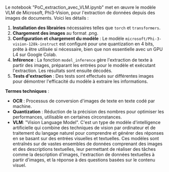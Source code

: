 Le notebook "PoC_extraction_avec_VLM.ipynb" met en œuvre le modèle VLM de Microsoft, Phi3-Vision, pour l'extraction de données depuis des images de documents. 
Voici les détails :

1. **Installation des librairies** nécessaires telles que `torch` et `transformers`.
2. **Chargement des images** au format .png.
3. **Configuration et chargement du modèle** : Le modèle `microsoft/Phi-3-vision-128k-instruct` est configuré pour une quantization en 4 bits, prête à être utilisée si nécessaire, bien que non essentielle avec un GPU L4 sur Google Colab.
4. **Inférence** : La fonction `model_inference` gère l'extraction de texte à partir des images, préparant les entrées pour le modèle et exécutant l'extraction. Les résultats sont ensuite décodés.
5. **Tests d'extraction** : Des tests sont effectués sur différentes images pour démontrer l'efficacité du modèle à extraire les informations.

**Termes techniques** :
- **OCR** : Processus de conversion d'images de texte en texte codé par machine.
- **Quantization** : Réduction de la précision des nombres pour optimiser les performances, utilisable en certaines circonstances.
- **VLM**: "Vision Language Model". C'est un type de modèle d'intelligence artificielle qui combine des techniques de vision par ordinateur et de traitement du langage naturel pour comprendre et générer des réponses en se basant sur des entrées visuelles et textuelles. Ces modèles sont entraînés sur de vastes ensembles de données comprenant des images et des descriptions textuelles, leur permettant de réaliser des tâches comme la description d'images, l'extraction de données textuelles à partir d'images, et la réponse à des questions basées sur le contenu visuel.

